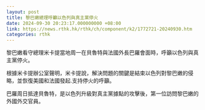 ```yaml
---
layout: post
title: 黎巴嫩總理呼籲以色列與真主黨停火
date: 2024-09-30 20:23:17.000000000 +08:00
link: https://news.rthk.hk/rthk/ch/component/k2/1772721-20240930.htm
categories: rthk
---
```


黎巴嫩看守總理米卡提當地周一在貝魯特與法國外長巴羅會面時，呼籲以色列與真主黨停火。

根據米卡提辦公室聲明，米卡提說，解決問題的關鍵是結束以色列對黎巴嫩的侵略，並恢復美國和法國發起.支持停火的呼籲。

巴羅周日抵達貝魯特，是以色列升級對真主黨據點的攻擊後，第一位訪問黎巴嫩的外國外交官員。

